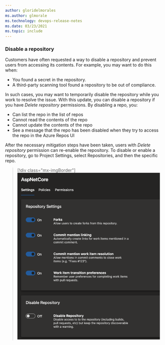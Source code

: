 ```yaml
---
author: gloridelmorales
ms.author: glmorale
ms.technology: devops-release-notes
ms.date: 03/23/2021
ms.topic: include
---
```


### Disable a repository

Customers have often requested a way to disable a repository and prevent users from accessing its contents. For example, you may want to do this when:

* You found a secret in the repository.
* A third-party scanning tool found a repository to be out of compliance.

In such cases, you may want to temporarily disable the repository while you work to resolve the issue. With this update, you can disable a repository if you have *Delete repository* permissions. By disabling a repo, you:

* Can list the repo in the list of repos
* Cannot read the contents of the repo
* Cannot update the contents of the repo
* See a message that the repo has been disabled when they try to access the repo in the Azure Repos UI

After the necessary mitigation steps have been taken, users with *Delete repository* permission can re-enable the repository. To disable or enable a repository, go to Project Settings, select Repositories, and then the specific repo.

> [!div class="mx-imgBorder"]
> ![Disable a repository](../../media/184-repos-01.png)